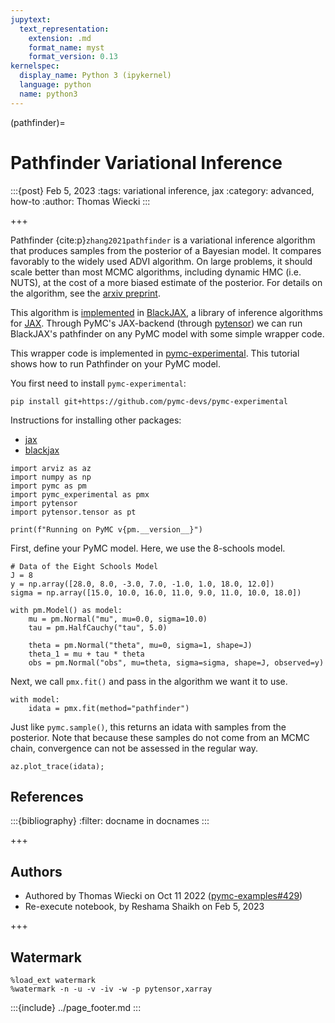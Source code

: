 ```yaml
---
jupytext:
  text_representation:
    extension: .md
    format_name: myst
    format_version: 0.13
kernelspec:
  display_name: Python 3 (ipykernel)
  language: python
  name: python3
---
```


(pathfinder)=

# Pathfinder Variational Inference

:::{post} Feb 5, 2023 
:tags: variational inference, jax 
:category: advanced, how-to
:author: Thomas Wiecki
:::

+++

Pathfinder {cite:p}`zhang2021pathfinder` is a variational inference algorithm that produces samples from the posterior of a Bayesian model. It compares favorably to the widely used ADVI algorithm. On large problems, it should scale better than most MCMC algorithms, including dynamic HMC (i.e. NUTS), at the cost of a more biased estimate of the posterior. For details on the algorithm, see the [arxiv preprint](https://arxiv.org/abs/2108.03782).

This algorithm is [implemented](https://github.com/blackjax-devs/blackjax/pull/194) in [BlackJAX](https://github.com/blackjax-devs/blackjax), a library of inference algorithms for [JAX](https://github.com/google/jax). Through PyMC's JAX-backend (through [pytensor](https://github.com/pytensor-devs/pytensor)) we can run BlackJAX's pathfinder on any PyMC model with some simple wrapper code.

This wrapper code is implemented in [pymc-experimental](https://github.com/pymc-devs/pymc-experimental/). This tutorial shows how to run Pathfinder on your PyMC model.

You first need to install `pymc-experimental`:

`pip install git+https://github.com/pymc-devs/pymc-experimental`

Instructions for installing other packages:  
- [jax](https://github.com/google/jax#installation)
- [blackjax](https://pypi.org/project/blackjax/)

```{code-cell} ipython3
import arviz as az
import numpy as np
import pymc as pm
import pymc_experimental as pmx
import pytensor
import pytensor.tensor as pt

print(f"Running on PyMC v{pm.__version__}")
```

First, define your PyMC model. Here, we use the 8-schools model.

```{code-cell} ipython3
# Data of the Eight Schools Model
J = 8
y = np.array([28.0, 8.0, -3.0, 7.0, -1.0, 1.0, 18.0, 12.0])
sigma = np.array([15.0, 10.0, 16.0, 11.0, 9.0, 11.0, 10.0, 18.0])

with pm.Model() as model:
    mu = pm.Normal("mu", mu=0.0, sigma=10.0)
    tau = pm.HalfCauchy("tau", 5.0)

    theta = pm.Normal("theta", mu=0, sigma=1, shape=J)
    theta_1 = mu + tau * theta
    obs = pm.Normal("obs", mu=theta, sigma=sigma, shape=J, observed=y)
```

Next, we call `pmx.fit()` and pass in the algorithm we want it to use.

```{code-cell} ipython3
with model:
    idata = pmx.fit(method="pathfinder")
```

Just like `pymc.sample()`, this returns an idata with samples from the posterior. Note that because these samples do not come from an MCMC chain, convergence can not be assessed in the regular way.

```{code-cell} ipython3
az.plot_trace(idata);
```

## References

:::{bibliography}
:filter: docname in docnames
:::

+++

## Authors

* Authored by Thomas Wiecki on Oct 11 2022 ([pymc-examples#429](https://github.com/pymc-devs/pymc-examples/pull/429))
* Re-execute notebook, by Reshama Shaikh on Feb 5, 2023

+++

## Watermark

```{code-cell} ipython3
%load_ext watermark
%watermark -n -u -v -iv -w -p pytensor,xarray
```

:::{include} ../page_footer.md
:::
